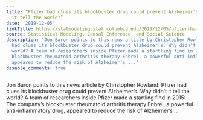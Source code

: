 ```yaml
---
title: “Pfizer had clues its blockbuster drug could prevent Alzheimer’s. Why didn’t
  it tell the world?”
date: '2019-12-05'
linkTitle: https://statmodeling.stat.columbia.edu/2019/12/05/pfizer-had-clues-its-blockbuster-drug-could-prevent-alzheimers-why-didnt-it-tell-the-world/
source: Statistical Modeling, Causal Inference, and Social Science
description: 'Jon Baron points to this news article by Christopher Rowland: Pfizer
  had clues its blockbuster drug could prevent Alzheimer’s. Why didn’t it tell the
  world? A team of researchers inside Pfizer made a startling find in 2015: The company’s
  blockbuster rheumatoid arthritis therapy Enbrel, a powerful anti-inflammatory drug,
  appeared to reduce the risk of Alzheimer’s ...'
disable_comments: true
---
```

Jon Baron points to this news article by Christopher Rowland: Pfizer had clues its blockbuster drug could prevent Alzheimer’s. Why didn’t it tell the world? A team of researchers inside Pfizer made a startling find in 2015: The company’s blockbuster rheumatoid arthritis therapy Enbrel, a powerful anti-inflammatory drug, appeared to reduce the risk of Alzheimer’s ...